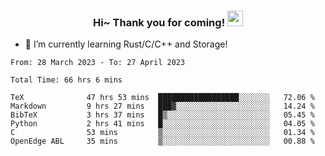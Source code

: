 <h3 align="center">
    Hi~ Thank you for coming!
    <img src="https://media.giphy.com/media/hvRJCLFzcasrR4ia7z/giphy.gif" width="25px">
</h3>

<!--
**pineapple-man/pineapple-man** is a ✨ _special_ ✨ repository because its `README.md` (this file) appears on your GitHub profile.

Here are some ideas to get you started:
- 🔭 I’m currently working on ...
- 🤔 I’m looking for help with ...
- 💬 Ask me about ...
- 📫 How to reach me: ...
- 😄 Pronouns: ...
- ⚡ Fun fact: 
- 👯 I’m looking to collaborate on kubernetes
-->
- 🌱 I’m currently learning Rust/C/C++ and Storage!

<!--START_SECTION:waka-->

```text
From: 28 March 2023 - To: 27 April 2023

Total Time: 66 hrs 6 mins

TeX              47 hrs 53 mins  ██████████████████░░░░░░░   72.06 %
Markdown         9 hrs 27 mins   ███▓░░░░░░░░░░░░░░░░░░░░░   14.24 %
BibTeX           3 hrs 37 mins   █▒░░░░░░░░░░░░░░░░░░░░░░░   05.45 %
Python           2 hrs 41 mins   █░░░░░░░░░░░░░░░░░░░░░░░░   04.05 %
C                53 mins         ▒░░░░░░░░░░░░░░░░░░░░░░░░   01.34 %
OpenEdge ABL     35 mins         ▒░░░░░░░░░░░░░░░░░░░░░░░░   00.88 %
```

<!--END_SECTION:waka-->
